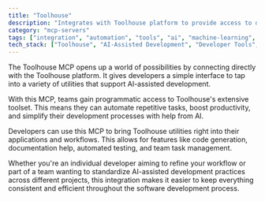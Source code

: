 ```yaml
---
title: "Toolhouse"
description: "Integrates with Toolhouse platform to provide access to diverse utilities for developers and teams incorporating AI-assisted tasks."
category: "mcp-servers"
tags: ["integration", "automation", "tools", "ai", "machine-learning", "productivity", "collaboration", "code-generation", "documentation", "testing-automation"]
tech_stack: ["Toolhouse", "AI-Assisted Development", "Developer Tools", "Automation", "Team Collaboration", "Code Generation", "Documentation Assistance", "Testing Automation"]
---
```


The Toolhouse MCP opens up a world of possibilities by connecting directly with the Toolhouse platform. It gives developers a simple interface to tap into a variety of utilities that support AI-assisted development.

With this MCP, teams gain programmatic access to Toolhouse's extensive toolset. This means they can automate repetitive tasks, boost productivity, and simplify their development processes with help from AI.

Developers can use this MCP to bring Toolhouse utilities right into their applications and workflows. This allows for features like code generation, documentation help, automated testing, and team task management.

Whether you're an individual developer aiming to refine your workflow or part of a team wanting to standardize AI-assisted development practices across different projects, this integration makes it easier to keep everything consistent and efficient throughout the software development process.